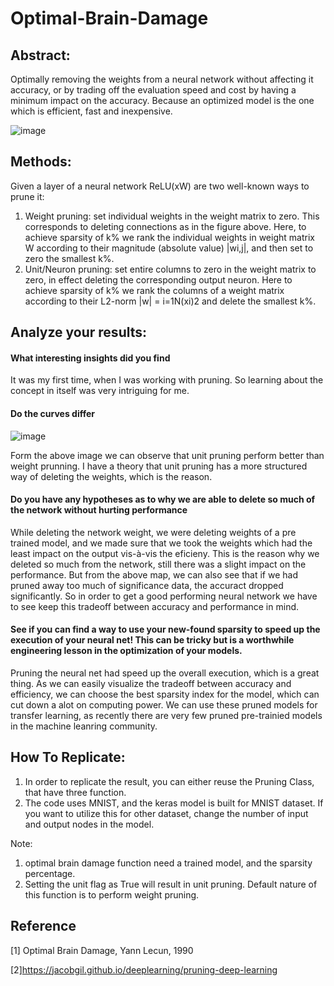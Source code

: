 # Optimal-Brain-Damage

## Abstract:
Optimally removing the weights from a neural network without affecting it accuracy, or by trading off the evaluation speed and cost by having a minimum impact on the accuracy. Because an optimized model is the one which is efficient, fast and inexpensive.

![image](https://user-images.githubusercontent.com/41909437/162667656-b6da25f0-eb94-460b-b948-9bbba776be70.png)

## Methods:
Given a layer of a neural network ReLU(xW) are two well-known ways to prune it:
1. Weight pruning: set individual weights in the weight matrix to zero. This corresponds to deleting connections as in the figure above.
Here, to achieve sparsity of k% we rank the individual weights in weight matrix W according to their magnitude (absolute value) |wi,j|, and then set to zero the smallest k%.
2. Unit/Neuron pruning: set entire columns to zero in the weight matrix to zero, in effect deleting the corresponding output neuron.
Here to achieve sparsity of k% we rank the columns of a weight matrix according to their L2-norm |w| = i=1N(xi)2 and delete the smallest k%.


## Analyze your results:

#### What interesting insights did you find
It was my first time, when I was working with pruning. So learning about the concept in itself was very intriguing for me. 

#### Do the curves differ

![image](https://user-images.githubusercontent.com/41909437/162666578-5fc79381-dce8-4f78-8557-89ab9ee834af.png)

Form the above image we can observe that unit pruning perform better than weight prunning. I have a theory that unit pruning has a more structured way of deleting the weights, which is the reason.

#### Do you have any hypotheses as to why we are able to delete so much of the network without hurting performance
While deleting the network weight, we were deleting weights of a pre trained model, and we made sure that we took the weights which had the least impact on the output vis-à-vis the eficieny. This is the reason why we deleted so much from the network, still there was a slight impact on the performance.
But from the above map, we can also see that if we had pruned away too much of significance data, the accuract dropped significantly. So in order to get a good performing neural network we have to see keep this tradeoff between accuracy and performance in mind.

#### See if you can find a way to use your new-found sparsity to speed up the execution of your neural net! This can be tricky but is a worthwhile engineering lesson in the optimization of your models.
Pruning the neural net had speed up the overall execution, which is a great thing. As we can easily visualize the tradeoff between accuracy and efficiency, we can choose the best sparsity index for the model, which can cut down a alot on computing power. 
We can use these pruned models for transfer learning, as recently there are very few pruned pre-trainied models in the machine leanring community.

## How To Replicate:
1. In order to replicate the result, you can either reuse the Pruning Class, that have three function.
2. The code uses MNIST, and the keras model is built for MNIST dataset. If you want to utilize this for other dataset, change the number of input and output nodes in the model.

Note:
1. optimal brain damage function need a trained model, and the sparsity percentage.
2. Setting the unit flag as True will result in unit pruning. Default nature of this function is to perform weight pruning.

## Reference
[1] Optimal Brain Damage, Yann Lecun, 1990

[2]https://jacobgil.github.io/deeplearning/pruning-deep-learning
